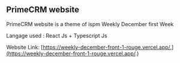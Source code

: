 ## PrimeCRM website


 PrimeCRM website is a theme of ispm Weekly December first Week


Langage used : React Js + Typescript Js 

Website Link: [https://weekly-december-front-1-rouge.vercel.app/.](https://weekly-december-front-1-rouge.vercel.app/.)
